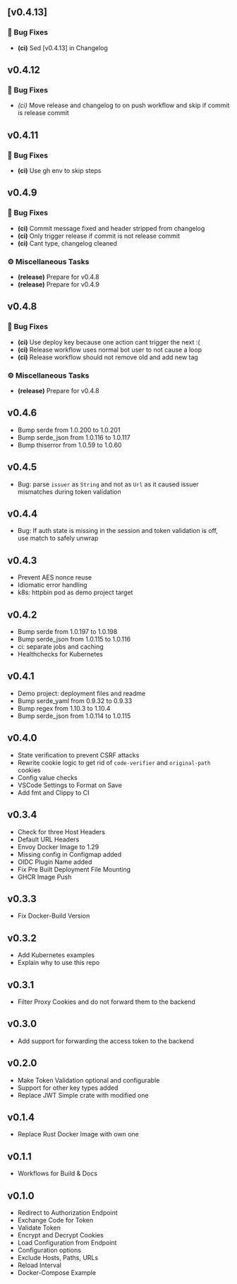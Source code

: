 ## [v0.4.13]

### 🐛 Bug Fixes

- **(ci)** Sed [v0.4.13] in Changelog

## v0.4.12

### 🐛 Bug Fixes

- *(ci)* Move release and changelog to on push workflow and skip if commit is release commit

## v0.4.11

### 🐛 Bug Fixes

- **(ci)** Use gh env to skip steps

## v0.4.9

### 🐛 Bug Fixes

- **(ci)** Commit message fixed and header stripped from changelog
- **(ci)** Only trigger release if commit is not release commit
- **(ci)** Cant type, changelog cleaned

### ⚙️ Miscellaneous Tasks

- **(release)** Prepare for v0.4.8
- **(release)** Prepare for v0.4.9

## v0.4.8

### 🐛 Bug Fixes

- **(ci)** Use deploy key because one action cant trigger the next :(
- **(ci)** Release workflow uses normal bot user to not cause a loop
- **(ci)** Release workflow should not remove old and add new tag

### ⚙️ Miscellaneous Tasks

- **(release)** Prepare for v0.4.8

## v0.4.6

* Bump serde from 1.0.200 to 1.0.201
* Bump serde_json from 1.0.116 to 1.0.117
* Bump thiserror from 1.0.59 to 1.0.60

## v0.4.5

* Bug: parse `issuer` as `String` and not as `Url` as it caused issuer mismatches during token validation

## v0.4.4

* Bug: If auth state is missing in the session and token validation is off, use match to safely unwrap

## v0.4.3

* Prevent AES nonce reuse
* Idiomatic error handling
* k8s: httpbin pod as demo project target

## v0.4.2

* Bump serde from 1.0.197 to 1.0.198
* Bump serde_json from 1.0.115 to 1.0.116
* ci: separate jobs and caching
* Healthchecks for Kubernetes

## v0.4.1

* Demo project: deployment files and readme
* Bump serde_yaml from 0.9.32 to 0.9.33
* Bump regex from 1.10.3 to 1.10.4
* Bump serde_json from 1.0.114 to 1.0.115

## v0.4.0

* State verification to prevent CSRF attacks
* Rewrite cookie logic to get rid of `code-verifier` and `original-path` cookies
* Config value checks
* VSCode Settings to Format on Save
* Add fmt and Clippy to CI

## v0.3.4

* Check for three Host Headers
* Default URL Headers
* Envoy Docker Image to 1.29
* Missing config in Configmap added
* OIDC Plugin Name added
* Fix Pre Built Deployment File Mounting
* GHCR Image Push

## v0.3.3

* Fix Docker-Build Version

## v0.3.2

* Add Kubernetes examples
* Explain why to use this repo

## v0.3.1

* Filter Proxy Cookies and do not forward them to the backend

## v0.3.0

* Add support for forwarding the access token to the backend

## v0.2.0

* Make Token Validation optional and configurable
* Support for other key types added
* Replace JWT Simple crate with modified one

## v0.1.4

* Replace Rust Docker Image with own one

## v0.1.1

* Workflows for Build & Docs

## v0.1.0

* Redirect to Authorization Endpoint
* Exchange Code for Token
* Validate Token
* Encrypt and Decrypt Cookies
* Load Configuration from Endpoint
* Configuration options
* Exclude Hosts, Paths, URLs
* Reload Interval
* Docker-Compose Example
